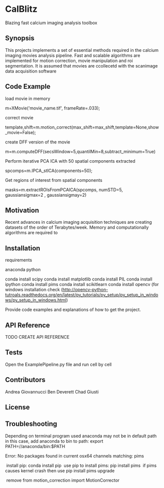 # CalBlitz
Blazing fast calcium imaging analysis toolbox

## Synopsis
This projects implements a set of essential methods required in the calcium imaging movies analysis pipeline. Fast and scalable algorithms are implemented for motion correction, movie manipulation and roi segmentation. It is assumed that movies are ccollecetd with the scanimage data acquisition software


## Code Example

load movie in memory 

m=XMovie('movie_name.tif', frameRate=.033);

correct movie 

template,shift=m.motion_correct(max_shift=max_shift,template=None,show_movie=False);

create DFF version of the movie 

m=m.computeDFF(secsWindow=5,quantilMin=8,subtract_minimum=True)

Perform iterative PCA ICA with 50 spatial components extracted

spcomps=m.IPCA_stICA(components=50);

Get regions of interest from spatial components

masks=m.extractROIsFromPCAICA(spcomps, numSTD=5, gaussiansigmax=2 , gaussiansigmay=2)


## Motivation

Recent advances in calcium imaging acquisition techniques are creating datasets of the order of Terabytes/week. Memory and computationally algorithms are required to 

## Installation

requirements

anaconda python

conda install scipy 
conda install matplotlib
conda install PIL 
conda install ipython 
conda install pims
conda install scikit­learn
conda install opencv (for windows installation check (http://opencv-python-tutroals.readthedocs.org/en/latest/py_tutorials/py_setup/py_setup_in_windows/py_setup_in_windows.html)



Provide code examples and explanations of how to get the project.

## API Reference

TODO CREATE API REFERENCE

## Tests

Open the ExamplePipeline.py file and run cell by cell

## Contributors

Andrea Giovannucci 
Ben Deverett
Chad Giusti


## License

## Troubleshooting

Depending on terminal program used anaconda may not be in default path
in this case, add anaconda to bin to path: export PATH=//anaconda/bin:$PATH

Error: No packages found in current osx­64 channels matching: pims


­ install pip: conda install pip
­ use pip to install pims: pip install pims
­ if pims causes kernel crash then use pip install pims ­­upgrade
­ 

­ remove from motion_correction import MotionCorrector